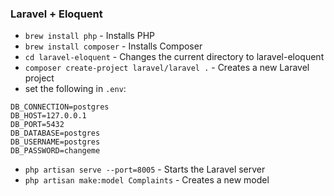 ### Laravel + Eloquent
- `brew install php` - Installs PHP
- `brew install composer` - Installs Composer
- `cd laravel-eloquent` - Changes the current directory to laravel-eloquent
- `composer create-project laravel/laravel .` - Creates a new Laravel project
- set the following in `.env`:
```
DB_CONNECTION=postgres
DB_HOST=127.0.0.1
DB_PORT=5432
DB_DATABASE=postgres
DB_USERNAME=postgres
DB_PASSWORD=changeme
```
- `php artisan serve --port=8005` - Starts the Laravel server
- `php artisan make:model Complaints` - Creates a new model